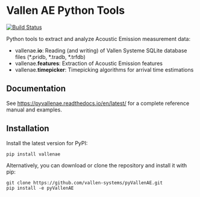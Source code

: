 # Vallen AE Python Tools

[![Build Status](https://travis-ci.org/vallen-systems/pyVallenAE.svg?branch=master)](https://travis-ci.org/vallen-systems/pyVallenAE)

Python tools to extract and analyze Acoustic Emission measurement data:

- vallenae.**io**: Reading (and writing) of Vallen Systeme SQLite database files (*.pridb, *.tradb, *.trfdb)
- vallenae.**features**: Extraction of Acoustic Emission features
- vallenae.**timepicker**: Timepicking algorithms for arrival time estimations

## Documentation

See https://pyvallenae.readthedocs.io/en/latest/ for a complete reference manual and examples.

## Installation

Install the latest version for PyPI:

```
pip install vallenae
```

Alternatively, you can download or clone the repository and install it with pip:
```
git clone https://github.com/vallen-systems/pyVallenAE.git
pip install -e pyVallenAE
```
